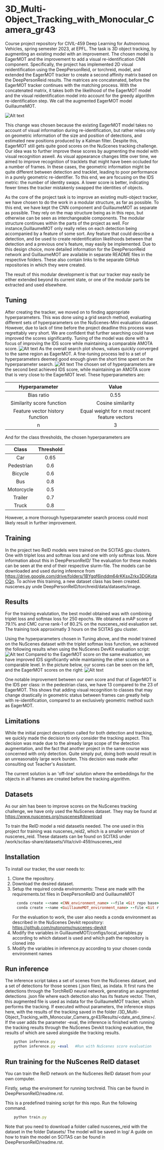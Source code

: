 # 3D_Multi-Object_Tracking_with_Monocular_Camera_gr43
Course project repository for CIVIL-459 Deep Learning for Autnonmous Vehicles, spring semester 2023, at EPFL. The task is 3D object tracking, by augmenting an existing model with an improvement. The chosen model is EagerMOT and the improvement to add a visual re-identification CNN component. Specifically, the project has implemented 2D visual reidentification using the DeepPersonReid, or torchreid, model, and extended the EagerMOT tracker to create a second affinity matrix based on the DeepPersonReid results. The matrices are concatenated, before the EagerMOT tracker continues with the matching process. With the concatenated matrix, it takes both the likelihood of the EagerMOT model and the visual reidentification model into account for the greedy algorithm re-identification step. We call the augmented EagerMOT model GuillaumeMOT.

![Alt text](Documentation/Diagrams/overall_blockscheme.png?raw=true "Title")

This change was chosen because the existing EagerMOT model takes no account of visual information during re-identification, but rather relies only on geometric information of the size and position of detections, and estimated new positions produced by a Kalman filter. Despite this, EagerMOT still gets quite good scores on the NuScenes tracking challenge. Our idea was to further improve these scores by augmenting the model with visual recognition aswell. As visual appearance changes little over time, we aimed to improve recognition of tracklets that might have been occluded for a number of frames. In these cases, the geometric information might be quite different between detection and tracklet, leading to poor performance in a purely geometric re-identifier. To this end, we are focusing on the IDS metric: the number of identity swaps. A lower score is better, indicating fewer times the tracker mistakenly swapped the identities of objects.

As the core of the project task is to improve an existing multi-object tracker, we have chosen to do the work in a modular structure, as far as possible. To this end, we have kept the CNN component and GuillaumeMOT as separate as possible. They rely on the map structure being as in this repo, but otherwise can be seen as interchangeable components. The modular structure continues within the parts of the project as well. For instance,GuillaumeMOT only really relies on each detection being accompanied by a feature of some sort. Any feature that could describe a detection, and be used to create reidentification likelihoods between that detection and a previous one's feature, may easily be implemented. Due to this design choice, more detailed information for the DeepPersonReid network and GuillaumeMOT are available in separate README files in the respective folders. These also contain links to the separate GitHub repositories in which they were created.

The result of this modular development is that our tracker may easily be either extended beyond its current state, or one of the modular parts be extracted and used elsewhere.

Tuning
---------------
After creating the tracker, we moved on to finding appropriate hyperparameters. This was done using a grid search method, evaluating different sets of hyperparameters on the NuScenes-Mini evaluation dataset. However, due to lack of time before the project deadline this process was regrettably very short. We are confident that further searching could have improved the scores significantly. Tuning of the model was done with a focus of improving the IDS score while maintaining a comparable AMOTA score.
![Alt text](Documentation/Diagrams/hyperparams_1.png?raw=true)
As the overall search plot shows, values quickly converged to the same region as EagerMOT. A fine-tuning process led to a set of hyperparameters deemed good enough given the short time spent on the hyperparameter search.
![Alt text](Documentation/Diagrams/hyperparams_2.png?raw=true)
The chosen set of hyperparameters are the second best achieved IDS score, while maintaining an AMOTA score that is very close to the EagerMOT level.
These hyperparameters are:

| Hyperparameter | Value |
| :-----:        | :---: |
| Bias ratio     | 0.55  |
| Similarity score function     | Cosine similarity |
| Feature vector history function | Equal weight for n most recent feature vectors |
| n | 3 |

And for the class thresholds, the chosen hyperparameters are

| Class   | Threshold |
| :-----: | :---: |
| Car | 0.65 |
| Pedestrian | 0.6 |
| Bicycle | 0.6 |
| Bus | 0.8  |
| Motorcycle | 0.5 |
| Trailer | 0.7 |
| Truck | 0.8 |

However, a more thorough hyperparameter search process could most likely result in further improvement.

Training
---------------
In the project two ReID models were trained on the SCITAS gpu clusters. One with triplet loss and softmax loss and one with only softmax loss. More information about this in DeepPersonReID/
The evaluation for these models can be seen at the end of their respective slurm-file. The models can be downloaded and used during inference from https://drive.google.com/drive/folders/1BYgqf6inddm64rKKsxZrkx3DGKotaCQn.
To achive this training, a new dataset class has been created. nuscenes.py unde DeepPersonReID/torchreid/data/datasets/image.

Results
---------------
For the training evalutation, the best model obtained was with combining triplet loss and softmax loss for 250 epochs. We obtained a mAP score of 79.1% and CMC curve rank-1 of 80.2% on the nuscenes_reid evaluation set. The training took approximatly 3 hours on the SCITAS gpu cluster.

Using the hyperparameters chosen in Tuning above, and the model trained on the NuScenes dataset with the triplet softmax loss function, we achieved the following results when using the NuScenes DevKit evaluation script:
![Alt text](Documentation/Diagrams/our_best_result.png?raw=true)
Compared to the EagerMOT score on the same evaluation, we have improved IDS significantly while maintaining the other scores on a comparable level. In the picture below, our scores can be seen on the left, and the EagerMOT scores on the right:
![Alt text](Documentation/Diagrams/compared_results_our_left_EagerMOT_right.png?raw=true)

One notable improvement between our own score and that of EagerMOT is the IDS per class: in the pedestrian class, we have 13 compared to the 23 of EagerMOT. This shows that adding visual recognition to classes that may change drastically in geometric status between frames can greatly help with re-identification, compared to an exclusively geometric method such as EagerMOT.

Limitations
---------------
While the initial project description called for both detection and tracking, we quickly made the decision to only consider the tracking aspect. This decision was made due to the already large scope of the detection augmentation, and the fact that another project in the same course was concerned with only detection. Quite simply put, doing both would result in an unreasonably large work burden. This decision was made after consulting out Teacher's Assistant.

The current solution is an 'off-line' solution where the embeddings for the objects in all frames are created before the tracking algorithm. 

Datasets
---------------
As our aim has been to improve scores on the NuScenes tracking challenge, we have only used the NuScenes dataset. They may be found at https://www.nuscenes.org/nuscenes#download

To train the ReID model a reid datasetis needed. The one used in this project for training was nuscenes_reid2, which is a smaller version of nuscenes_reid. These datasets can be found on SCITAS under /work/scitas-share/datasets/Vita/civil-459/nuscenes_reid

Installation
---------------
To install our tracker, the user needs to:
1. Clone the repository.
2. Download the desired dataset.
3. Setup the required conda environments:
   These are made with the requirements.txt files in DeepPersonReID and GuillaumeMOT
   ```ruby
     conda create --name <CNN_environment_name> --file <Git repo base>/DeepPersonReID/requirements.txt
     conda create --name <GuillaumeMOT_environment_name> --file <Git repo base>/GuillaumeMOT/requirements_conda.txt
    ```
    For the evaluation to work, the user also needs a conda environment as described in the NuScenes Devkit repository: https://github.com/nutonomy/nuscenes-devkit
4. Modify the variables in GuillaumeMOT/configs/local_variables.py according to which dataset is used and which path the repository is cloned into
5. Modify the variables in inference.py according to your chosen conda environment names

Run inference
---------------
The inference script takes a set of scenes from the NuScenes dataset, and a set of detections for those scenes (.json files), as indata. It first runs the detections through the TorchReID neural network, generating an augmented detections .json file where each detection also has its feature vector. Then, this augmented file is used as indata for the GuillaumeMOT tracker, which performs the tracking. If executed without parameters, the inference stops here, with the results of the tracking saved in the folder <Gitrepo directory>/3D_Multi-Object_Tracking_with_Monocular_Camera_gr43/Results/<date_and_time>/. If the user adds the parameter -eval, the inference is finished with running the tracking results through the NuScenes Devkit tracking evaluation, the results of which are saved alongside the tracking results.
    
```ruby
    python inference.py
    python inference.py -eval   #Run with NuScenes score evaluation
```

Run training for the NuScenes ReID dataset
---------------
You can train the ReID network on the NuScenes ReID dataset from your own computer.

Firstly, setup the enviroment for running torchreid. This can be found in DeepPersonReID/readme.rst.

This is a predefined training script for this repo. Run the following command.

```ruby
    python train.py
```

Note that you need to download a folder called nuscenes_reid with the dataset in the folder Datasets/
The model will be saved in log/
A guide on how to train the model on SCITAS can be found in DeepPersonReID/readme.rst.
